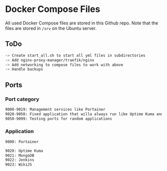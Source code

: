 # Docker Compose Files
All used Docker Compose files are stored in this Github repo. Note that the files are stored in `/srv` on the Ubuntu server.

## ToDo
```bash
-> Create start_all.sh to start all yml files in subdirectories
-> Add nginx-proxy-manager/traefik/nginx
-> Add networking to compose files to work with above
-> Handle backups
```

## Ports

### Port category
```bash
9000-9019: Management services like Portainer
9020-9050: Fixed application that willa always run like Uptime Kuma and MongoDB
9050-9099: Testing ports for random applications
```

### Application
```bash
9000: Portainer

9020: Uptime Kuma
9021: MongoDB
9022: Jenkins
9023: WikiJS
```
